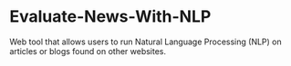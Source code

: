 # Evaluate-News-With-NLP
Web tool that allows users to run Natural Language Processing (NLP) on articles or blogs found on other websites.
